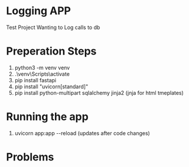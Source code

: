 # Logging APP
Test Project
Wanting to Log calls to db 


# Preperation Steps
1.	python3 -m venv venv
2.	.\venv\Scripts\activate                   
3.	pip install fastapi
4. 	pip install "uvicorn[standard]"
5.	pip install python-multipart sqlalchemy jinja2  (jnja for html tmeplates)

# Running the app
1. uvicorn app:app --reload (updates after code changes)

# Problems

